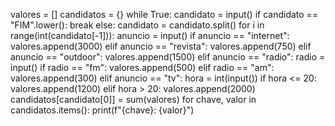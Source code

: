 valores = []
candidatos = {}
while True:
    candidato = input()
    if candidato == "FIM".lower():
        break
    else:
        candidato = candidato.split()
        for i in range(int(candidato[-1])):
            anuncio = input()
            if anuncio == "internet":
                valores.append(3000)
            elif anuncio == "revista":
                valores.append(750)
            elif anuncio == "outdoor":
                valores.append(1500)
            elif anuncio == "radio":
                radio = input()
                if radio == "fm":
                    valores.append(500)
                elif radio == "am":
                    valores.append(300)
            elif anuncio == "tv":
                hora = int(input())
                if hora <= 20:
                    valores.append(1200)
                elif hora > 20:
                    valores.append(2000)
        candidatos[candidato[0]] = sum(valores)
for chave, valor in candidatos.items():
    print(f"{chave}: {valor}")

